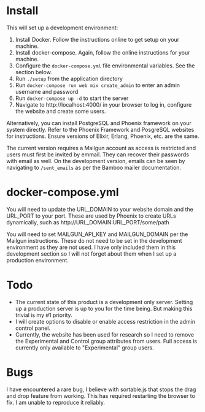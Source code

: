 Install
=======

This will set up a development environment:

1. Install Docker. Follow the instructions online to get setup on your machine.
2. Install docker-compose. Again, follow the online instructions for your machine.
3. Configure the `docker-compose.yml` file environmental variables. See the section below.
3. Run `./setup` from the application directory
4. Run `docker-compose run web mix create_admin` to enter an admin username and password
5. Run `docker-compose up -d` to start the server
6. Navigate to http://localhost:4000/ in your browser to log in, configure the website and create some users.

Alternatively, you can install PostgreSQL and Phoenix framework on your system
directly. Refer to the Phoenix Framework and PosgreSQL websites for instructions.
Ensure versions of Elixir, Erlang, Phoenix, etc. are the same.

The current version requires a Mailgun account as access is restricted and
users must first be invited by emmail. They can recover their passwords with email as well.
On the development version, emails can be seen by navigating to `/sent_emails` as per
the Bamboo mailer documentation.

docker-compose.yml
==================
You will need to update the URL_DOMAIN to your website domain and the URL_PORT to your port. These are
used by Phoenix to create URLs dynamically, such as http://URL_DOMAIN:URL_PORT/some/path

You will need to set MAILGUN_API_KEY and MAILGUN_DOMAIN per the Mailgun instructions. These do not need
to be set in the development environment as they are not used. I have only included them in this development
section so I will not forget about them when I set up a production environment.


Todo
====
- The current state of this product is a development only server. Setting up a production server is up to you for the time being. But making this trivial is my #1 priority.
- I will create options to disable or enable access restriction in the admin control panel.
- Currently, the website has been used for research so I need to remove the Experimental and Control group attributes from users. Full access is currently only available to "Experimental" group users.

Bugs
====
I have encountered a rare bug, I believe with sortable.js that stops the
drag and drop feature from working. This has required restarting the browser
to fix. I am unable to reproduce it reliably.
